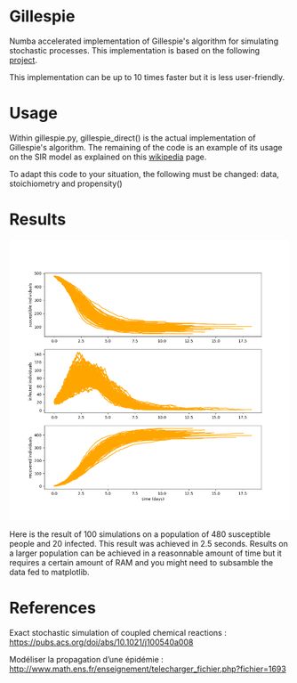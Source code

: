 # Gillespie
Numba accelerated implementation of Gillespie's algorithm for simulating stochastic processes. This implementation is based on the following [project](https://github.com/wefatherley/monte-carlo).

This implementation can be up to 10 times faster but it is less user-friendly.

# Usage
Within gillespie.py, gillespie_direct() is the actual implementation of Gillespie's algorithm. The remaining of the code is an example of its usage on the SIR model as explained on this [wikipedia](https://en.wikipedia.org/wiki/Gillespie_algorithm) page.

To adapt this code to your situation, the following must be changed: data, stoichiometry and propensity()

# Results
<div align="center">
    <img src="./SIR48020.png" width="600">
</div>

Here is the result of 100 simulations on a population of 480 susceptible people and 20 infected. This result was achieved in 2.5 seconds. Results on a larger population can be achieved in a reasonnable amount of time but it requires a certain amount of RAM and you might need to subsamble the data fed to matplotlib.

# References
Exact stochastic simulation of coupled chemical reactions : https://pubs.acs.org/doi/abs/10.1021/j100540a008

Modéliser la propagation d’une épidémie : http://www.math.ens.fr/enseignement/telecharger_fichier.php?fichier=1693
